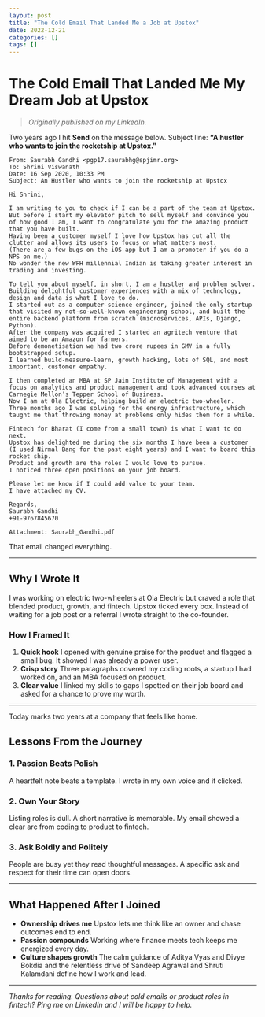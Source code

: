 ```yaml
---
layout: post
title: "The Cold Email That Landed Me a Job at Upstox"
date: 2022-12-21
categories: []
tags: []
---
```



# The Cold Email That Landed Me My Dream Job at Upstox

> *Originally published on my LinkedIn.*

Two years ago I hit **Send** on the message below.
Subject line: **“A hustler who wants to join the rocketship at Upstox.”**

```
From: Saurabh Gandhi <pgp17.saurabhg@spjimr.org>
To: Shrini Viswanath
Date: 16 Sep 2020, 10:33 PM
Subject: An Hustler who wants to join the rocketship at Upstox

Hi Shrini,

I am writing to you to check if I can be a part of the team at Upstox.
But before I start my elevator pitch to sell myself and convince you of how good I am, I want to congratulate you for the amazing product that you have built.
Having been a customer myself I love how Upstox has cut all the clutter and allows its users to focus on what matters most.
(There are a few bugs on the iOS app but I am a promoter if you do a NPS on me.)
No wonder the new WFH millennial Indian is taking greater interest in trading and investing.

To tell you about myself, in short, I am a hustler and problem solver.
Building delightful customer experiences with a mix of technology, design and data is what I love to do.
I started out as a computer-science engineer, joined the only startup that visited my not-so-well-known engineering school, and built the entire backend platform from scratch (microservices, APIs, Django, Python).
After the company was acquired I started an agritech venture that aimed to be an Amazon for farmers.
Before demonetisation we had two crore rupees in GMV in a fully bootstrapped setup.
I learned build-measure-learn, growth hacking, lots of SQL, and most important, customer empathy.

I then completed an MBA at SP Jain Institute of Management with a focus on analytics and product management and took advanced courses at Carnegie Mellon’s Tepper School of Business.
Now I am at Ola Electric, helping build an electric two-wheeler.
Three months ago I was solving for the energy infrastructure, which taught me that throwing money at problems only hides them for a while.

Fintech for Bharat (I come from a small town) is what I want to do next.
Upstox has delighted me during the six months I have been a customer (I used Nirmal Bang for the past eight years) and I want to board this rocket ship.
Product and growth are the roles I would love to pursue.
I noticed three open positions on your job board.

Please let me know if I could add value to your team.
I have attached my CV.

Regards,
Saurabh Gandhi
+91-9767845670

Attachment: Saurabh_Gandhi.pdf
```

That email changed everything.

---

## Why I Wrote It

I was working on electric two-wheelers at Ola Electric but craved a role that blended product, growth, and fintech. Upstox ticked every box. Instead of waiting for a job post or a referral I wrote straight to the co-founder.

### How I Framed It

1. **Quick hook**
   I opened with genuine praise for the product and flagged a small bug. It showed I was already a power user.
2. **Crisp story**
   Three paragraphs covered my coding roots, a startup I had worked on, and an MBA focused on product.
3. **Clear value**
   I linked my skills to gaps I spotted on their job board and asked for a chance to prove my worth.

---

Today marks two years at a company that feels like home.

## Lessons From the Journey

### 1. Passion Beats Polish

A heartfelt note beats a template. I wrote in my own voice and it clicked.

### 2. Own Your Story

Listing roles is dull. A short narrative is memorable. My email showed a clear arc from coding to product to fintech.

### 3. Ask Boldly and Politely

People are busy yet they read thoughtful messages. A specific ask and respect for their time can open doors.

---

## What Happened After I Joined

* **Ownership drives me**
  Upstox lets me think like an owner and chase outcomes end to end.
* **Passion compounds**
  Working where finance meets tech keeps me energized every day.
* **Culture shapes growth**
  The calm guidance of Aditya Vyas and Divye Bokdia and the relentless drive of Sandeep Agrawal and Shruti Kalamdani define how I work and lead.


---

*Thanks for reading. Questions about cold emails or product roles in fintech? Ping me on LinkedIn and I will be happy to help.*

